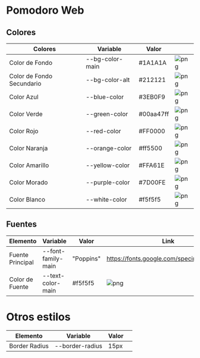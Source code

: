 # Pomodoro Web

## Colores

|Colores|Variable|Valor| |
|---|---|---|---|
|Color de Fondo|--bg-color-main|#1A1A1A|![png](https://github.com/user-attachments/assets/5dca7bd8-9449-4d6b-aae1-461ee6f2dc31)|
|Color de Fondo Secundario|--bg-color-alt|#212121|![png](https://github.com/user-attachments/assets/6006aab6-30aa-4305-869b-19ce1e27a9ef)|
|Color Azul|--blue-color|#3EB0F9|![png](https://github.com/user-attachments/assets/e4df9a63-de61-4569-8e8f-cc3f0be422af)|
|Color Verde|--green-color|#00aa47ff|![png](https://github.com/user-attachments/assets/15e73ee0-bdea-4dfb-9ace-81a0e65744ee)|
|Color Rojo|--red-color|#FF0000|![png](https://github.com/user-attachments/assets/d5341286-bafc-4367-bc82-2d833f84df84)|
|Color Naranja|--orange-color|#ff5500|![png](https://github.com/user-attachments/assets/16b55385-6e73-4aa1-9859-43e8c56ebf0c)|
|Color Amarillo|--yellow-color|#FFA61E|![png](https://github.com/user-attachments/assets/34515361-454d-4ecc-a176-84d102f6e6e8)|
|Color Morado|--purple-color|#7D00FE|![png](https://github.com/user-attachments/assets/522d19a5-b38d-4cd4-8714-77f392dc7143)|
|Color Blanco|--white-color|#f5f5f5|![png](https://github.com/user-attachments/assets/40d81961-0a04-46ee-8fee-dc441b9423c6)|

## Fuentes

|Elemento|Variable|Valor|Link|
|---|---|---|---|
|Fuente Principal|--font-family-main|"Poppins"|https://fonts.google.com/specimen/Poppins|
|Color de Fuente|--text-color-main|#f5f5f5|![png](https://github.com/user-attachments/assets/40d81961-0a04-46ee-8fee-dc441b9423c6)|


# Otros estilos

|Elemento|Variable|Valor||
|---|---|---|---|
|Border Radius|--border-radius|15px||
